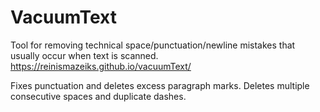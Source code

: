 # VacuumText
Tool for removing technical space/punctuation/newline mistakes that usually occur when text is scanned.
https://reinismazeiks.github.io/vacuumText/

Fixes punctuation and deletes excess paragraph marks. Deletes multiple consecutive spaces and duplicate dashes.
